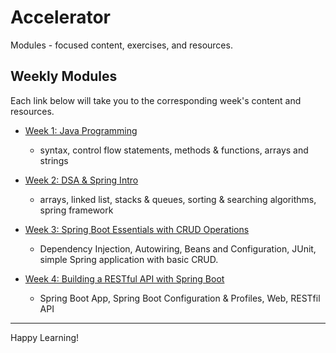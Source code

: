 # Accelerator

Modules - focused content, exercises, and resources.

## Weekly Modules

Each link below will take you to the corresponding week's content and resources.

- [Week 1: Java Programming](./wk-1/README.md)
    - syntax, control flow statements, methods & functions, arrays and strings
- [Week 2: DSA & Spring Intro](./wk-2/README.md)
    - arrays, linked list, stacks & queues, sorting & searching algorithms, spring framework

- [Week 3: Spring Boot Essentials with CRUD Operations](./wk-3/README.md)
    - Dependency Injection, Autowiring, Beans and Configuration, JUnit, simple Spring application with basic CRUD.

- [Week 4: Building a RESTful API with Spring Boot ](./wk-4/README.md)
    - Spring Boot App, Spring Boot Configuration & Profiles, Web, RESTfil API


---

Happy Learning!
